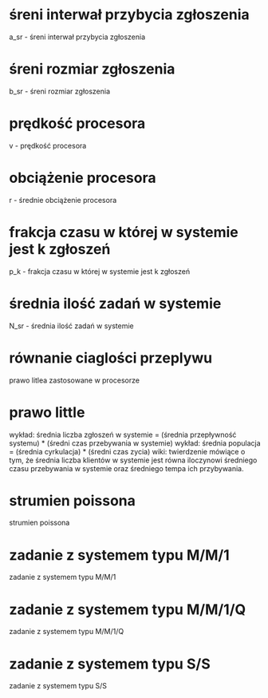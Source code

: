 # śreni interwał przybycia zgłoszenia
a_sr - śreni interwał przybycia zgłoszenia

# śreni rozmiar zgłoszenia
b_sr - śreni rozmiar zgłoszenia

# prędkość procesora
v - prędkość procesora

# obciążenie procesora
r - średnie obciążenie procesora

# frakcja czasu w której w systemie jest k zgłoszeń
p_k - frakcja czasu w której w systemie jest k zgłoszeń

# średnia ilość zadań w systemie
N_sr - średnia ilość zadań w systemie

# równanie ciaglości przeplywu
prawo litlea zastosowane w procesorze

# prawo little
wykład: średnia liczba zgłoszeń w systemie = (średnia przepływność systemu) * (średni czas przebywania w systemie)
wykład: średnia populacja = (średnia cyrkulacja) * (średni czas zycia)
wiki: twierdzenie mówiące o tym, że średnia liczba klientów w systemie jest równa iloczynowi średniego czasu przebywania w systemie oraz średniego tempa ich przybywania.

# strumien poissona
strumien poissona

# zadanie z systemem typu M/M/1
zadanie z systemem typu M/M/1

# zadanie z systemem typu M/M/1/Q
zadanie z systemem typu M/M/1/Q

# zadanie z systemem typu S/S
zadanie z systemem typu S/S